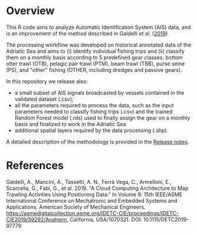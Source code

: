 


Overview
================
This R code aims to analyze Automatic Identification System (AIS) data, 
and is an improvement of the method described in Galdelli et al. ([2019](#ref-Galdelli2018))

<p>

The processing workflow was developed on historical annotated data of the
 Adriatic Sea and aims to (i) identify individual fishing trips and (ii) 
 classify them on a monthly basis according to 5 predefined gear classes:
 bottom otter trawl (OTB), pelagic pair trawl (PTM), beam trawl (TBB), 
 purse seine (PS), and "other" fishing (OTHER, including dredges and 
 passive gears).

<p>

In this repository we release also:

  - a small subset of AIS signals broadcasted by vessels contained in the validated dataset (.csv);
  - all the parameters required to process the data, such as the input parameters needed to 
  classify fishing trips (.csv) and the trained Random Forest model (.rds) used to finally 
  assign the gear on a monthly basis and finalized to work in the Adriatic Sea
  - additional spatial layers required by the data processing (.shp).

<p>

A detailed description of the methodology is provided in the [Release notes](https://github.com/MAPSirbim/AIS_data_processing/tree/main/documents). <br>



# References

<div id="refs" class="references">

<div id="ref-Galdelli2019">

Galdelli, A., Mancini, A., Tassetti, A. N., Ferrà Vega, C., Armelloni, E., Scarcella, G., Fabi, G., et al. 2019. 
"A Cloud Computing Architecture to Map Trawling Activities Using Positioning Data." 
In Volume 9: 15th IEEE/ASME International Conference on Mechatronic and Embedded Systems and Applications. 
American Society of Mechanical Engineers. <https://asmedigitalcollection.asme.org/IDETC-CIE/proceedings/IDETC-CIE2019/59292/Anaheim,>
California, USA/1070321. DOI: 10.1115/DETC2019-97779

</div>

</div>






